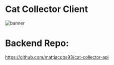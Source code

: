 # Cat Collector Client
![banner](https://i.imgur.com/juxPY8i.png)

# Backend Repo:
https://github.com/mattjacobs93/cat-collector-api 